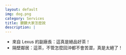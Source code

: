 ```yaml
---
layout: default
img: dog.png
category: Services
title: 聽聽大家怎麼說
description: |
---
```

* 來自 Lexus 的副廠長：這真是絕品好茶！
* 隔壁鄰居：這茶，不管怎麼回沖都不會苦澀，真是太絕了！
